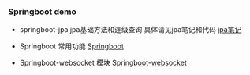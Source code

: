 ### Springboot demo
   - springboot-jpa jpa基础方法和连级查询 具体请见jpa笔记和代码
        [jpa笔记](https://github.com/mood321/springboot-demo/blob/master/springbootjpa/%E7%AC%94%E8%AE%B0.md)
      
   - Springboot 常用功能
        [Springboot](https://github.com/mood321/springboot-demo/blob/master/springboot/%E7%AC%94%E8%AE%B0.md)
      
   - Springboot-websocket 模块
       [Springboot-websocket](https://github.com/mood321/springboot-demo/blob/master/springboot/%E7%AC%94%E8%AE%B0.md)
      
    
    